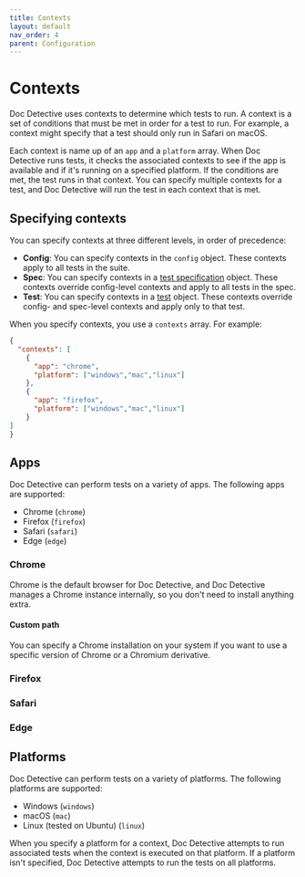 ```yaml
---
title: Contexts
layout: default
nav_order: 4
parent: Configuration
---
```


# Contexts

Doc Detective uses contexts to determine which tests to run. A context is a set of conditions that must be met in order for a test to run. For example, a context might specify that a test should only run in Safari on macOS.

Each context is name up of an `app` and a `platform` array. When Doc Detective runs tests, it checks the associated contexts to see if the app is available and if it's running on a specified platform. If the conditions are met, the test runs in that context. You can specify multiple contexts for a test, and Doc Detective will run the test in each context that is met.

## Specifying contexts

You can specify contexts at three different levels, in order of precedence:

- **Config**: You can specify contexts in the `config` object. These contexts apply to all tests in the suite.
- **Spec**: You can specify contexts in a [test specification](/reference/schemas/specification) object. These contexts override config-level contexts and apply to all tests in the spec.
- **Test**: You can specify contexts in a [test](/reference/schemas/test) object. These contexts override config- and spec-level contexts and apply only to that test.

When you specify contexts, you use a `contexts` array. For example:

```json
{
  "contexts": [
    {
      "app": "chrome",
      "platform": ["windows","mac","linux"]
    },
    {
      "app": "firefox",
      "platform": ["windows","mac","linux"]
    }
]
}
```

## Apps

Doc Detective can perform tests on a variety of apps. The following apps are supported:

- Chrome (`chrome`)
- Firefox (`firefox`)
- Safari (`safari`)
- Edge (`edge`)

### Chrome

Chrome is the default browser for Doc Detective, and Doc Detective manages a Chrome instance internally, so you don't need to install anything extra.

#### Custom path

You can specify a Chrome installation on your system if you want to use a specific version of Chrome or a Chromium derivative.

### Firefox

### Safari

### Edge

## Platforms

Doc Detective can perform tests on a variety of platforms. The following platforms are supported:

- Windows (`windows`)
- macOS (`mac`)
- Linux (tested on Ubuntu) (`linux`)

When you specify a platform for a context, Doc Detective attempts to run associated tests when the context is executed on that platform. If a platform isn't specified, Doc Detective attempts to run the tests on all platforms.